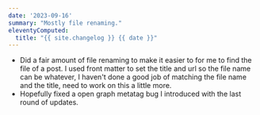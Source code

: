 ```yaml
---
date: '2023-09-16'
summary: "Mostly file renaming."
eleventyComputed:
  title: "{{ site.changelog }} {{ date }}"
---
```


* Did a fair amount of file renaming to make it easier to for me to find the file of a post. I used front matter to set the title and url so the file name can be whatever, I haven't done a good job of matching the file name and the title, need to work on this a little more.
* Hopefully fixed a open graph metatag bug I introduced with the last round of updates.